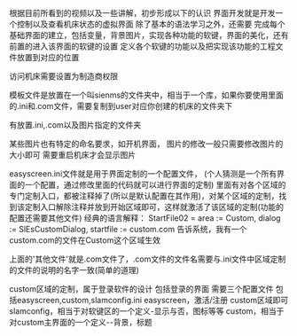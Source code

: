 根据目前所看到的视频以及一些讲解，初步形成以下的认识
界面开发就是开发一个控制以及查看机床状态的虚拟界面
除了基本的语法学习之外，还需要
完成每个基础界面的建立，包括变量，背景图片，实现各种功能的软键，界面的美化，还有前置的进入该界面的软键的设置
定义各个软键的功能以及把实现该功能的工程文件放置到对应的位置

访问机床需要设置为制造商权限

模板文件是放置在一个叫sienms的文件夹中，相当于一个库，如果你要使用里面的.ini和.com文件，需要复制到user对应你创建的机床的文件夹下

有放置.ini,.com以及图片指定的文件夹

某些图片也有特定的命名要求，如开机界面，
图片的修改一般只需要修改图片的大小即可
需要重启机床才会显示图片

easyscreen.ini文件就是用于界面定制的一个配置文件， (个人猜测是一个所有界面的一个配置，通过修改里面的代码就可以进行界面的定制)
里面有对各个区域的专门定制入口，都被注释掉了(所以是默认配置在其作用)，对某个区域的定制，找到该定制入口解除注释并放到开始区域即可，这样就激活了该区域的定制(功能的配置还需要其他文件)
经典的语言解释：
StartFile02 = area := Custom, dialog  := SlEsCustomDialog, startfile := custom.com
告诉系统，我有一个custom.com的文件在Custom这个区域生效


上面的'其他文件'就是.com文件了，.com文件的文件名需要与.ini文件中区域定制的文件的说明的名字一致(简单的道理)


custom区域的定制，属于登录软件的设计
包括登录的界面
需要三个配置文件 包括easyscreen,custom,slamconfig.ini
easyscreen，激活/注册 custom区域即可
slamconfig，相当于对软键区的一个定义-显示与否，图标等等
custom，相当于对custom主界面的一个定义--背景，标题